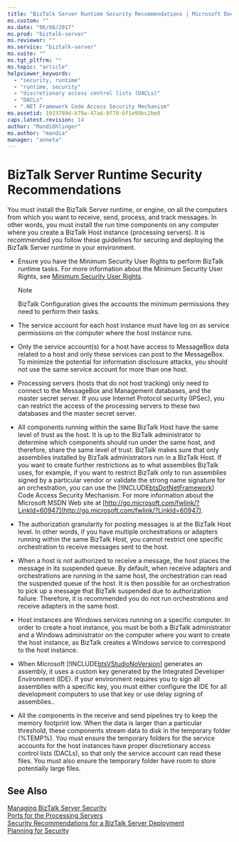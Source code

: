 ```yaml
---
title: "BizTalk Server Runtime Security Recommendations | Microsoft Docs"
ms.custom: ""
ms.date: "06/08/2017"
ms.prod: "biztalk-server"
ms.reviewer: ""
ms.service: "biztalk-server"
ms.suite: ""
ms.tgt_pltfrm: ""
ms.topic: "article"
helpviewer_keywords: 
  - "security, runtime"
  - "runtime, security"
  - "discretionary access control lists (DACLs)"
  - "DACLs"
  - ".NET Framework Code Access Security Mechanism"
ms.assetid: 1933789d-b79a-47ad-8f70-6f1e99bc2be0
caps.latest.revision: 14
author: "MandiOhlinger"
ms.author: "mandia"
manager: "anneta"
---
```

# BizTalk Server Runtime Security Recommendations
You must install the BizTalk Server runtime, or engine, on all the computers from which you want to receive, send, process, and track messages. In other words, you must install the run time components on any computer where you create a BizTalk Host instance (processing servers). It is recommended you follow these guidelines for securing and deploying the BizTalk Server runtime in your environment.  
  
-   Ensure you have the Minimum Security User Rights to perform BizTalk runtime tasks. For more information about the Minimum Security User Rights, see [Minimum Security User Rights](../core/minimum-security-user-rights.md).  
  
    > [!NOTE]
    >  BizTalk Configuration gives the accounts the minimum permissions they need to perform their tasks.  
  
-   The service account for each host instance must have log on as service permissions on the computer where the host instance runs.  
  
-   Only the service account(s) for a host have access to MessageBox data related to a host and only these services can post to the MessageBox. To minimize the potential for information disclosure attacks, you should not use the same service account for more than one host.  
  
-   Processing servers (hosts that do not host tracking) only need to connect to the MessageBox and Management databases, and the master secret server. If you use Internet Protocol security (IPSec), you can restrict the access of the processing servers to these two databases and the master secret server.  
  
-   All components running within the same BizTalk Host have the same level of trust as the host. It is up to the BizTalk administrator to determine which components should run under the same host, and therefore, share the same level of trust. BizTalk makes sure that only assemblies installed by BizTalk administrators run in a BizTalk Host. If you want to create further restrictions as to what assemblies BizTalk uses, for example, if you want to restrict BizTalk only to run assemblies signed by a particular vendor or validate the strong name signature for an orchestration, you can use the [!INCLUDE[btsDotNetFramework](../includes/btsdotnetframework-md.md)] Code Access Security Mechanism. For more information about the Microsoft MSDN Web site at [http://go.microsoft.com/fwlink/?LinkId=60947](http://go.microsoft.com/fwlink/?LinkId=60947).  
  
-   The authorization granularity for posting messages is at the BizTalk Host level. In other words, if you have multiple orchestrations or adapters running within the same BizTalk Host, you cannot restrict one specific orchestration to receive messages sent to the host.  
  
-   When a host is not authorized to receive a message, the host places the message in its suspended queue. By default, when receive adapters and orchestrations are running in the same host, the orchestration can read the suspended queue of the host. It is then possible for an orchestration to pick up a message that BizTalk suspended due to authorization failure. Therefore, it is recommended you do not run orchestrations and receive adapters in the same host.  
  
-   Host instances are Windows services running on a specific computer. In order to create a host instance, you must be both a BizTalk administrator and a Windows administrator on the computer where you want to create the host instance, as BizTalk creates a Windows service to correspond to the host instance.  
  
-   When Microsoft [!INCLUDE[btsVStudioNoVersion](../includes/btsvstudionoversion-md.md)] generates an assembly, it uses a custom key generated by the Integrated Developer Environment (IDE). If your environment requires you to sign all assemblies with a specific key, you must either configure the IDE for all development computers to use that key or use delay signing of assemblies..  
  
-   All the components in the receive and send pipelines try to keep the memory footprint low. When the data is larger than a particular threshold, these components stream data to disk in the temporary folder (%TEMP%). You must ensure the temporary folders for the service accounts for the host instances have proper discretionary access control lists (DACLs), so that only the service account can read these files. You must also ensure the temporary folder have room to store potentially large files.  
  
## See Also  
 [Managing BizTalk Server Security](../core/managing-biztalk-server-security.md)   
 [Ports for the Processing Servers](../core/ports-for-the-processing-servers.md)   
 [Security Recommendations for a BizTalk Server Deployment](../core/security-recommendations-for-a-biztalk-server-deployment.md)   
 [Planning for Security](../core/planning-for-security.md)